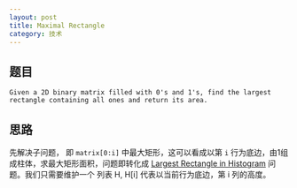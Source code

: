 ```yaml
---
layout: post
title: Maximal Rectangle 
category: 技术
---
```


## 题目 

```
Given a 2D binary matrix filled with 0's and 1's, find the largest rectangle containing all ones and return its area.
```

## 思路 

先解决子问题， 即 `matrix[0:i]` 中最大矩形，这可以看成以第 `i` 行为底边，由1组成柱体，求最大矩形面积，问题即转化成
[Largest Rectangle in Histogram](https://oj.leetcode.com/problems/largest-rectangle-in-histogram/) 问题。我们只需要维护一个
列表 H, H[i] 代表以当前行为底边，第 i 列的高度。 
